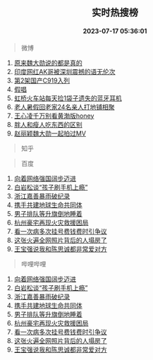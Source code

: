 <div align="center"><h2>实时热搜榜</h2><h4>2023-07-17 05:36:01</h4></div>

> 微博  

1. [原来魏大勋说的都是真的](https://s.weibo.com/weibo?q=%23%E5%8E%9F%E6%9D%A5%E9%AD%8F%E5%A4%A7%E5%8B%8B%E8%AF%B4%E7%9A%84%E9%83%BD%E6%98%AF%E7%9C%9F%E7%9A%84%23&t=31&band_rank=1&Refer=top)<br />
2. [印度网红AK哥被深圳震撼的语无伦次](https://s.weibo.com/weibo?q=%E5%8D%B0%E5%BA%A6%E7%BD%91%E7%BA%A2AK%E5%93%A5%E8%A2%AB%E6%B7%B1%E5%9C%B3%E9%9C%87%E6%92%BC%E7%9A%84%E8%AF%AD%E6%97%A0%E4%BC%A6%E6%AC%A1&t=31&band_rank=2&Refer=top)<br />
3. [第2架国产C919入列](https://s.weibo.com/weibo?q=%23%E7%AC%AC2%E6%9E%B6%E5%9B%BD%E4%BA%A7C919%E5%85%A5%E5%88%97%23&t=31&band_rank=3&Refer=top)<br />
4. [假唱](https://s.weibo.com/weibo?q=%E5%81%87%E5%94%B1&t=31&band_rank=4&Refer=top)<br />
5. [虹桥火车站每天捡1袋子遗失的蓝牙耳机](https://s.weibo.com/weibo?q=%23%E8%99%B9%E6%A1%A5%E7%81%AB%E8%BD%A6%E7%AB%99%E6%AF%8F%E5%A4%A9%E6%8D%A11%E8%A2%8B%E5%AD%90%E9%81%97%E5%A4%B1%E7%9A%84%E8%93%9D%E7%89%99%E8%80%B3%E6%9C%BA%23&t=31&band_rank=5&Refer=top)<br />
6. [老人暑假回老家24名亲人打地铺相聚](https://s.weibo.com/weibo?q=%23%E8%80%81%E4%BA%BA%E6%9A%91%E5%81%87%E5%9B%9E%E8%80%81%E5%AE%B624%E5%90%8D%E4%BA%B2%E4%BA%BA%E6%89%93%E5%9C%B0%E9%93%BA%E7%9B%B8%E8%81%9A%23&t=31&band_rank=6&Refer=top)<br />
7. [王心凌千万别看黄渤版honey](https://s.weibo.com/weibo?q=%23%E7%8E%8B%E5%BF%83%E5%87%8C%E5%8D%83%E4%B8%87%E5%88%AB%E7%9C%8B%E9%BB%84%E6%B8%A4%E7%89%88honey%23&t=31&band_rank=7&Refer=top)<br />
8. [胖人和瘦人吃东西的区别](https://s.weibo.com/weibo?q=%23%E8%83%96%E4%BA%BA%E5%92%8C%E7%98%A6%E4%BA%BA%E5%90%83%E4%B8%9C%E8%A5%BF%E7%9A%84%E5%8C%BA%E5%88%AB%23&t=31&band_rank=8&Refer=top)<br />
9. [赵丽颖魏大勋一起拍过MV](https://s.weibo.com/weibo?q=%23%E8%B5%B5%E4%B8%BD%E9%A2%96%E9%AD%8F%E5%A4%A7%E5%8B%8B%E4%B8%80%E8%B5%B7%E6%8B%8D%E8%BF%87MV%23&t=31&band_rank=9&Refer=top)<br />

> 知乎  


> 百度  

1. [向着网络强国阔步迈进](https://www.baidu.com/s?wd=%E5%90%91%E7%9D%80%E7%BD%91%E7%BB%9C%E5%BC%BA%E5%9B%BD%E9%98%94%E6%AD%A5%E8%BF%88%E8%BF%9B&sa=fyb_news&rsv_dl=fyb_news)<br />
2. [白岩松谈“孩子刷手机上瘾”](https://www.baidu.com/s?wd=%E7%99%BD%E5%B2%A9%E6%9D%BE%E8%B0%88%E2%80%9C%E5%AD%A9%E5%AD%90%E5%88%B7%E6%89%8B%E6%9C%BA%E4%B8%8A%E7%98%BE%E2%80%9D&sa=fyb_news&rsv_dl=fyb_news)<br />
3. [浙江嘉善暴雨破纪录](https://www.baidu.com/s?wd=%E6%B5%99%E6%B1%9F%E5%98%89%E5%96%84%E6%9A%B4%E9%9B%A8%E7%A0%B4%E7%BA%AA%E5%BD%95&sa=fyb_news&rsv_dl=fyb_news)<br />
4. [携手共建地球生命共同体](https://www.baidu.com/s?wd=%E6%90%BA%E6%89%8B%E5%85%B1%E5%BB%BA%E5%9C%B0%E7%90%83%E7%94%9F%E5%91%BD%E5%85%B1%E5%90%8C%E4%BD%93&sa=fyb_news&rsv_dl=fyb_news)<br />
5. [男子排队等升旗倒地睡着](https://www.baidu.com/s?wd=%E7%94%B7%E5%AD%90%E6%8E%92%E9%98%9F%E7%AD%89%E5%8D%87%E6%97%97%E5%80%92%E5%9C%B0%E7%9D%A1%E7%9D%80&sa=fyb_news&rsv_dl=fyb_news)<br />
6. [杭州豪宅再现火灾救援困局](https://www.baidu.com/s?wd=%E6%9D%AD%E5%B7%9E%E8%B1%AA%E5%AE%85%E5%86%8D%E7%8E%B0%E7%81%AB%E7%81%BE%E6%95%91%E6%8F%B4%E5%9B%B0%E5%B1%80&sa=fyb_news&rsv_dl=fyb_news)<br />
7. [看一次病多次挂号费钱费时引争议](https://www.baidu.com/s?wd=%E7%9C%8B%E4%B8%80%E6%AC%A1%E7%97%85%E5%A4%9A%E6%AC%A1%E6%8C%82%E5%8F%B7%E8%B4%B9%E9%92%B1%E8%B4%B9%E6%97%B6%E5%BC%95%E4%BA%89%E8%AE%AE&sa=fyb_news&rsv_dl=fyb_news)<br />
8. [这张火遍全网照片背后的人塌房了](https://www.baidu.com/s?wd=%E8%BF%99%E5%BC%A0%E7%81%AB%E9%81%8D%E5%85%A8%E7%BD%91%E7%85%A7%E7%89%87%E8%83%8C%E5%90%8E%E7%9A%84%E4%BA%BA%E5%A1%8C%E6%88%BF%E4%BA%86&sa=fyb_news&rsv_dl=fyb_news)<br />
9. [王宝强说我和陈思诚都非常爱对方](https://www.baidu.com/s?wd=%E7%8E%8B%E5%AE%9D%E5%BC%BA%E8%AF%B4%E6%88%91%E5%92%8C%E9%99%88%E6%80%9D%E8%AF%9A%E9%83%BD%E9%9D%9E%E5%B8%B8%E7%88%B1%E5%AF%B9%E6%96%B9&sa=fyb_news&rsv_dl=fyb_news)<br />

> 哔哩哔哩  

1. [向着网络强国阔步迈进](https://www.baidu.com/s?wd=%E5%90%91%E7%9D%80%E7%BD%91%E7%BB%9C%E5%BC%BA%E5%9B%BD%E9%98%94%E6%AD%A5%E8%BF%88%E8%BF%9B&sa=fyb_news&rsv_dl=fyb_news)<br />
2. [白岩松谈“孩子刷手机上瘾”](https://www.baidu.com/s?wd=%E7%99%BD%E5%B2%A9%E6%9D%BE%E8%B0%88%E2%80%9C%E5%AD%A9%E5%AD%90%E5%88%B7%E6%89%8B%E6%9C%BA%E4%B8%8A%E7%98%BE%E2%80%9D&sa=fyb_news&rsv_dl=fyb_news)<br />
3. [浙江嘉善暴雨破纪录](https://www.baidu.com/s?wd=%E6%B5%99%E6%B1%9F%E5%98%89%E5%96%84%E6%9A%B4%E9%9B%A8%E7%A0%B4%E7%BA%AA%E5%BD%95&sa=fyb_news&rsv_dl=fyb_news)<br />
4. [携手共建地球生命共同体](https://www.baidu.com/s?wd=%E6%90%BA%E6%89%8B%E5%85%B1%E5%BB%BA%E5%9C%B0%E7%90%83%E7%94%9F%E5%91%BD%E5%85%B1%E5%90%8C%E4%BD%93&sa=fyb_news&rsv_dl=fyb_news)<br />
5. [男子排队等升旗倒地睡着](https://www.baidu.com/s?wd=%E7%94%B7%E5%AD%90%E6%8E%92%E9%98%9F%E7%AD%89%E5%8D%87%E6%97%97%E5%80%92%E5%9C%B0%E7%9D%A1%E7%9D%80&sa=fyb_news&rsv_dl=fyb_news)<br />
6. [杭州豪宅再现火灾救援困局](https://www.baidu.com/s?wd=%E6%9D%AD%E5%B7%9E%E8%B1%AA%E5%AE%85%E5%86%8D%E7%8E%B0%E7%81%AB%E7%81%BE%E6%95%91%E6%8F%B4%E5%9B%B0%E5%B1%80&sa=fyb_news&rsv_dl=fyb_news)<br />
7. [看一次病多次挂号费钱费时引争议](https://www.baidu.com/s?wd=%E7%9C%8B%E4%B8%80%E6%AC%A1%E7%97%85%E5%A4%9A%E6%AC%A1%E6%8C%82%E5%8F%B7%E8%B4%B9%E9%92%B1%E8%B4%B9%E6%97%B6%E5%BC%95%E4%BA%89%E8%AE%AE&sa=fyb_news&rsv_dl=fyb_news)<br />
8. [这张火遍全网照片背后的人塌房了](https://www.baidu.com/s?wd=%E8%BF%99%E5%BC%A0%E7%81%AB%E9%81%8D%E5%85%A8%E7%BD%91%E7%85%A7%E7%89%87%E8%83%8C%E5%90%8E%E7%9A%84%E4%BA%BA%E5%A1%8C%E6%88%BF%E4%BA%86&sa=fyb_news&rsv_dl=fyb_news)<br />
9. [王宝强说我和陈思诚都非常爱对方](https://www.baidu.com/s?wd=%E7%8E%8B%E5%AE%9D%E5%BC%BA%E8%AF%B4%E6%88%91%E5%92%8C%E9%99%88%E6%80%9D%E8%AF%9A%E9%83%BD%E9%9D%9E%E5%B8%B8%E7%88%B1%E5%AF%B9%E6%96%B9&sa=fyb_news&rsv_dl=fyb_news)<br />
